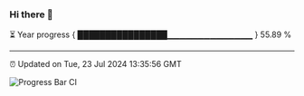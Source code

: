 ### Hi there 👋

⏳ Year progress { ████████████████▁▁▁▁▁▁▁▁▁▁▁▁▁▁ } 55.89 %

---

⏰ Updated on Tue, 23 Jul 2024 13:35:56 GMT

![Progress Bar CI](https://github.com/IshwaranRudhara/GIT-ACTION/workflows/Progress%20Bar%20CI/badge.svg)
